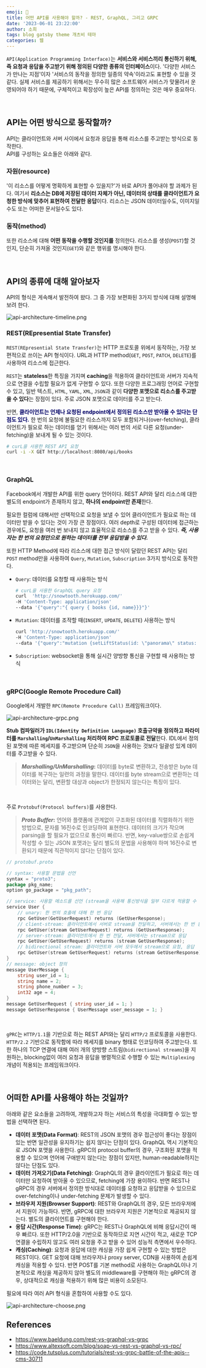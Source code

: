 ```yaml
---
emoji: 🐤
title: 어떤 API를 사용해야 할까? - REST, GraphQL, 그리고 GRPC
date: '2023-06-01 23:22:00'
author: 소희
tags: blog gatsby theme 개츠비 테마
categories: 웹 
---
```


`API(Application Programming Interface)`는 **서비스와 서비스끼리 통신하기 위해, 즉 요청과 응답을 주고받기 위해 정의된 다양한 종류의 인터페이스**이다. '다양한 서비스가 만나는 지점'이자 '서비스의 동작을 정의한 일종의 약속'이라고도 표현할 수 있을 것 같다. 실제 서비스를 제공하기 위해서는 무수히 많은 소프트웨어 서비스가 맞물려서 운영되어야 하기 때문에, 구체적이고 확장성이 높은 API를 정의하는 것은 매우 중요하다.

<br>

## API는 어떤 방식으로 동작할까?

API는 클라이언트와 서버 사이에서 요청과 응답을 통해 리소스를 주고받는 방식으로 동작한다.  
API를 구성하는 요소들은 아래와 같다.

### 자원(resource)
'이 리소스를 어떻게 명확하게 표현할 수 있을지?'가 바로 API가 풀어내야 할 과제가 된다. 여기서 **리소스는 DB에 저장된 데이터 자체가 아닌, 데이터의 상태를 클라이언트가 요청한 방식에 맞추어 표현하여 전달한 응답**이다. 리소스는 JSON 데이터일수도, 이미지일수도 또는 어떠한 문서일수도 있다.

### 동작(method)
또한 리소스에 대해 **어떤 동작을 수행할 것인지를** 정의한다. 리소스를 생성(`POST`)할 것인지, 단순히 가져올 것인지(`GET`)와 같은 행위를 명시해야 한다.


<br>

## API의 종류에 대해 알아보자

API의 형식은 게속해서 발전하여 왔다. 그 중 가장 보편화된 3가지 방식에 대해 설명해보려 한다.

![api-architecture-timeline.png](./api-architecture-timeline.png)
<br>

### REST(REpresential State Transfer)

`REST(REpresential State Transfer)`는 HTTP 프로토콜 위에서 동작하는, 가장 보편적으로 쓰이는 API 형식이다. URL과 HTTP method(`GET`, `POST`, `PATCH`, `DELETE`)를 사용하여 리소스에 접근한다. 

`REST`는 **stateless**한 특징을 가지며 **caching**을 적용하여 클라이언트와 서버가 지속적으로 연결을 수립할 필요가 없게 구현할 수 있다. 또한 다양한 프로그래밍 언어로 구현할 수 있고, 일반 텍스트, `HTML`, `YAML`, `XML`, `JSON`과 같이 **다양한 포맷으로 리소스를 주고받을 수 있다**는 장점이 있다. 주로 JSON 포맷으로 데이터를 주고 받는다. 

반면, <text style="color:#000066;">**클라이언트는 언제나 요청된 endpoint에서 정의된 리소스만 받아올 수 있다는 단점도 있다.**</text>
한 번의 요청에 불필요한 리소스까지 모두 포함되거나(over-fetching), 클라이언트가 필요로 하는 데이터를 얻기 위해서는 여러 번의 서로 다른 요청(under-fetching)을 보내게 될 수 있는 것이다.

``` bash
# curL을 사용한 REST API 요청
curl -i -X GET http://localhost:8080/api/books
```
<br>

### GraphQL

Facebook에서 개발한 API를 위한 query 언어이다.
REST API와 달리 리소스에 대한 별도의 endpoint가 존재하지 않고, **하나의 endpoint만 존재**한다.  

필요한 컬럼에 대해서만 선택적으로 요청을 보낼 수 있어 클라이언트가 필요로 하는 데이터만 받을 수 있다는 것이 가장 큰 장점이다. 여러 depth로 구성된 데이터에 접근하는 경우에도, 요청을 여러 번 보내지 않고 효율적으로 리소스를 주고 받을 수 있다. ***즉, 사용자는 한 번의 요청만으로 원하는 데이터를 전부 응답받을 수 있다.***

또한 HTTP Method에 따라 리소스에 대한 접근 방식이 달랐던 REST API는 달리 `POST` method만을 사용하여 `Query`, `Mutation`, `Subscription` 3가지 방식으로 동작한다.
- `Query`: 데이터를 요청할 때 사용하는 방식
    ``` bash
    # curL을 사용한 GraphQL query 요청
    curl  'http://snowtooth.herokuapp.com/'
    -H 'Content-Type: application/json'
    --data '{"query":"{ query { books {id, name}}}"}'
    ```
- `Mutation`: 데이터를 조작할 때(`INSERT`, `UPDATE`, `DELETE`) 사용하는 방식
    ``` bash
    curl 'http://snowtooth.herokuapp.com/'
    -H 'Content-Type: application/json'
    --data '{"query":"mutation {setLiftStatus(id: \"panorama\" status: OPEN) {name status}}"}'
    ```
- `Subscription`: websocket을 통해 실시간 양방향 통신을 구현할 때 사용하는 방식
<br>

### gRPC(Google Remote Procedure Call)

Google에서 개발한 `RPC(Remote Procedure Call)` 프레임워크이다.

![api-architecture-grpc.png](./api-architecture-grpc.png)

**Stub 컴파일러가 `IDL(Identity Definition Language)` 호출규약을 정의하고 파라미터를 `Marshalling`/`UnMarshalling` 처리하여 RPC 프로토콜로 전달**한다. IDL에서 정의된 포맷에 따른 메세지를 주고받으며 단순히 `JSON`을 사용하는 것보다 일괄성 있게 데이터를 주고받을 수 있다.  
> **_Marshalling/UnMarshalling_:** 데이터를 byte로 변환하고, 전송받은 byte 데이터를 복구하는 일련의 과정을 말한다. 데이터를 byte stream으로 변환하는 데이터와는 달리, 변환할 대상과 object가 한정되지 않는다는 특징이 있다.
<br>

 주로 `Protobuf(Protocol buffers)`를 사용한다. 
> **_Proto Buffer_:** 언어와 플랫폼에 관계없이 구조화된 데이터를 직렬화하기 위한 방법으로, 문자를 16진수로 인코딩하여 표현한다. 데이터의 크기가 작으며 parsing을 할 필요가 없으므로 통신이 빠르다. 반면, key-value쌍으로 손쉽게 작성할 수 있는 JSON 포맷과는 달리 별도의 문법을 사용해야 하며 16진수로 변환되기 때문에 직관적이지 않다는 단점이 있다.

``` go
// protobuf.proto

// syntax: 사용할 문법을 선언
syntax = "proto3";
package pkg_name;
option go_package = "pkg_path";

// service: 사용할 메소드를 선언 (stream을 사용해 통신방식을 일부 다르게 적용할 수 있음)
service User {
    // unary: 한 번의 호출에 대해 한 번 응답
    rpc GetUser(GetUserRequest) returns (GetUserResponse);
    // client-stream: 클라이언트에서 서버로 stream을 전달하고, 서버에서는 한 번 응답
    rpc GetUser(stream GetUserRequest) returns (GetUserResponse);
    // server-stream: 클라이언트에서 한 번 전달, 서버에서는 stream으로 응답
    rpc GetUser(GetUserRequest) returns (stream GetUserResponse);
    // bidirectional stream: 클라이언트와 서버 모두에서 stream으로 요청, 응답
    rpc GetUser(stream GetUserRequest) returns (stream GetUserResponse);
}
// message: object 정의
message UserMessage {
    string user_id = 1;
    string name = 2;
    string phone_number = 3;
    int32 age = 4;
}
message GetUserRequest { string user_id = 1; }
message GetUserResponse { UserMessage user_message = 1; }
```
<br>

`gPRC`는 `HTTP/1.1`을 기반으로 하는 REST API와는 달리 `HTTP/2` 프로토콜을 사용한다. `HTTP/2.2` 기반으로 동작함에 따라 메세지를 binary 형태로 인코딩하여 주고받는다. 또한 하나의 TCP 연결에 대해 여러 개의 양방향 스트림(`bidirectional streams`)을 지원하는, blocking없이 여러 요청과 응답을 병렬적으로 수행할 수 있는 `Multiplexing` 개념이 적용되는 프레임워크이다.

<br>

## 어떠한 API를 사용해야 하는 것일까?

아래와 같은 요소들을 고려하여, 개발하고자 하는 서비스의 특성을 극대화할 수 있는 방법을 선택하면 된다.
- **데이터 포맷(Data Format)**: REST의 JSON 포맷의 경우 접근성이 좋다는 장점이 있는 반면 일관성을 유지하기는 쉽지 않다는 단점이 있다. GraphQL 역시 기본적으로 JSON 포맷을 사용한다. gRPC의 protocol buffer의 경우, 구조화된 포맷을 적용할 수 있으며 언어에 구애받지 않는다는 장점이 있지만, human-readable하지는 않다는 단점도 있다.
- **데이터 가져오기(Data Fetching)**: GraphQL의 경우 클라이언트가 필요로 하는 데이터만 요청하여 받아올 수 있으므로, fetching에 가장 용이하다. 반면 REST나 gRPC의 경우 서버에서 정의한 방식대로 데이터를 요청하고 응답받을 수 있으므로 over-fetching이나 under-fetching 문제가 발생할 수 있다.
- **브라우저 지원(Browser Support)**: REST와 GraphQL의 경우, 모든 브라우저에서 지원이 가능하다. 반면, gRPC에 대한 브라우저 지원은 기본적으로 제공되지 않는다. 별도의 클라이언트를 구현해야 한다.
- **응답 시간(Response Time)**: gRPC는 REST나 GraphQL에 비해 응답시간이 매우 빠르다. 또한 HTTP/2.0을 기반으로 동작하므로 지연 시간이 적고, 새로운 TCP 연결을 수립하지 않고도 여러 요청을 주고 받을 수 있어 성능적 측면에서 우수하다.
- **캐싱(Caching)**: 요청과 응답에 대한 캐싱을 가장 쉽게 구현할 수 있는 방법은 REST이다. GET 요청에 대해 브라우저나 proxy server, CDN을 사용하여 손쉽게 캐싱을 적용할 수 있다. 반면 POST를 기본 method로 사용하는 GraphQL이나 기본적으로 캐싱을 제공하지 않아 별도의 middleware를 구현해야 하는 gRPC의 경우, 상대적으로 캐싱을 적용하기 위해 많은 비용이 소모된다.

필요에 따라 여러 API 형식을 혼합하여 사용할 수도 있다.

![api-architecture-choose.png](./api-architecture-choose.png)
<br>

## References
- https://www.baeldung.com/rest-vs-graphql-vs-grpc
- https://www.altexsoft.com/blog/soap-vs-rest-vs-graphql-vs-rpc/
- https://code.tutsplus.com/tutorials/rest-vs-grpc-battle-of-the-apis--cms-30711

``` toc
``` 